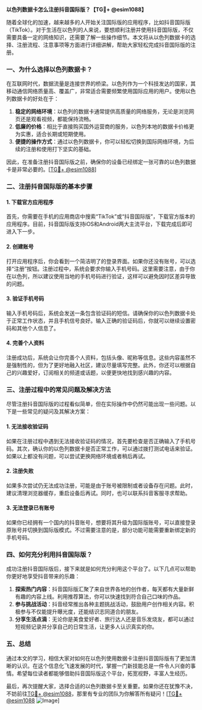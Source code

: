 **以色列数据卡怎么注册抖音国际版？【TG💪+ @esim1088】**

随着全球化的加速，越来越多的人开始关注国际版的应用程序，比如抖音国际版（TikTok）。对于生活在以色列的人来说，要想顺利注册并使用抖音国际版，不仅需要具备一定的网络知识，还需要了解一些操作细节。本文将从以色列数据卡的选择、注册流程、注意事项等方面进行详细讲解，帮助大家轻松完成抖音国际版的注册。

### 一、为什么选择以色列数据卡？

在互联网时代，数据流量是连接世界的桥梁。以色列作为一个科技发达的国家，其移动通信网络质量高、覆盖广，非常适合需要频繁使用国际应用的用户。使用以色列数据卡的好处在于：

1. **稳定的网络环境**：以色列的数据卡通常提供高质量的网络服务，无论是浏览网页还是观看视频，都能保持流畅。
2. **低廉的价格**：相比于直接购买国外运营商的服务，以色列本地的数据卡价格更为实惠，适合长期或短期使用。
3. **便捷的操作方式**：通过以色列数据卡，你可以轻松切换到国际网络环境，为后续的注册和使用打下坚实的基础。

因此，在准备注册抖音国际版之前，确保你的设备已经绑定一张可靠的以色列数据卡是非常必要的。[[TG💪+ @esim1088](https://t.me/s/esim1088)]

### 二、注册抖音国际版的基本步骤

#### 1. 下载官方应用程序
首先，你需要在手机的应用商店中搜索“TikTok”或“抖音国际版”，下载官方版本的应用程序。目前，抖音国际版支持iOS和Android两大主流平台，下载完成后即可进入下一步。

#### 2. 创建账号
打开应用程序后，你会看到一个简洁明了的登录界面。如果你还没有账号，可以选择“注册”按钮。注册过程中，系统会要求你输入手机号码。这里需要注意，由于你在以色列，所以建议使用当地的手机号码进行验证，这样可以避免因时区差异导致的问题。

#### 3. 验证手机号码
输入手机号码后，系统会发送一条包含验证码的短信。请确保你的以色列数据卡处于正常工作状态，并且手机信号良好。输入正确的验证码后，你就可以继续设置密码和其他个人信息了。

#### 4. 完善个人资料
注册成功后，系统会让你完善个人资料，包括头像、昵称等信息。这些内容虽然不是强制性的，但为了更好地融入社区，建议尽量填写完整。此外，你还可以根据自己的兴趣爱好，订阅相关的频道或话题，以便更快地找到感兴趣的内容。

### 三、注册过程中的常见问题及解决方法

尽管注册抖音国际版的过程看似简单，但在实际操作中仍然可能出现一些问题。以下是一些常见的疑问及其解决方案：

#### 1. 无法接收验证码
如果在注册过程中遇到无法接收验证码的情况，首先要检查是否正确输入了手机号码。其次，确认你的以色列数据卡是否正常工作，可以通过拨打测试电话来验证。如果以上都没有问题，可以尝试更换网络环境或者稍后再试。

#### 2. 注册失败
如果多次尝试仍无法成功注册，可能是由于账号被限制或者设备存在问题。此时，建议清理浏览器缓存，重启设备后再试。同时，也可以联系抖音客服寻求帮助。

#### 3. 无法登录已有账号
如果你已经拥有一个国内的抖音账号，想要将其升级为国际版账号，可以直接登录原账号并切换到国际版模式。不过需要注意的是，部分功能可能需要重新绑定新的手机号码。

### 四、如何充分利用抖音国际版？

成功注册抖音国际版后，接下来就是如何充分利用这个平台了。以下几点可以帮助你更好地享受抖音带来的乐趣：

1. **探索热门内容**：抖音国际版汇聚了来自世界各地的创作者，每天都有大量新鲜有趣的内容上线。利用推荐算法，你可以快速找到符合自己口味的作品。
2. **参与挑战活动**：抖音经常推出各种主题挑战活动，鼓励用户创作相关内容。积极参与不仅能提升曝光度，还能结识志同道合的朋友。
3. **分享生活点滴**：无论你是美食爱好者、旅行达人还是音乐发烧友，都可以通过短视频记录并分享自己的日常生活，让更多人认识真实的你。

### 五、总结

通过本文的学习，相信大家对如何在以色列使用数据卡注册抖音国际版有了更加清晰的认识。在这个信息化飞速发展的时代，掌握一门新技能总是一件令人兴奋的事情。希望每位读者都能够借助抖音国际版这个平台，拓宽视野，丰富人生经历。

最后，再次提醒大家，选择合适的以色列数据卡至关重要。如果你还在犹豫不决，不妨前往[TG💪+ @esim1088](https://t.me/s/esim1088)，那里有专业的团队为你解答所有疑问！[[TG💪+ @esim1088](https://t.me/s/esim1088) ![Image](https://i.postimg.cc/4NQfJmqS/Snipaste-2025-05-13-00-14-12.png)]